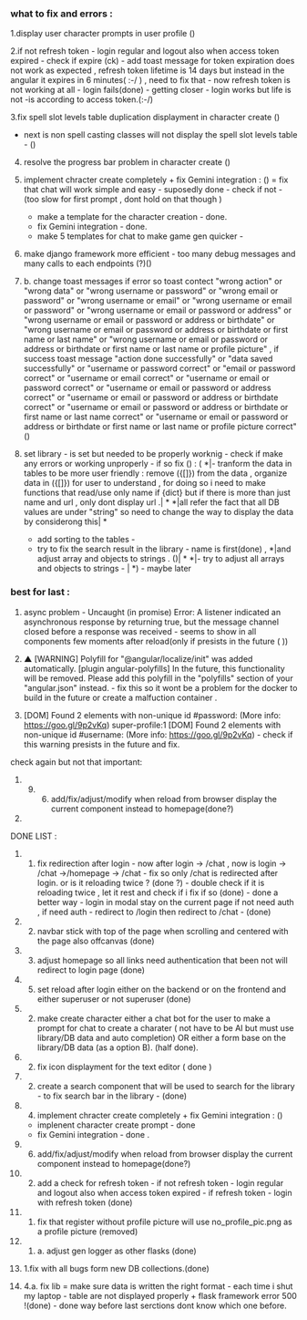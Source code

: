 ### what to fix and errors : 
1.display user character prompts in user profile ()

2.if not refresh token - login regular and logout also when access token expired - check if expire (ck) - add toast message for token expiration does not work as expected , refresh token lifetime is 14 days but instead in the angular it expires in 6 minutes( :-/ ) , need to fix that - now refresh token is not working at all - login fails(done) - getting closer - login works but life is not -is according to access token.(:-/)

3.fix spell slot levels table duplication displayment in character create () 
- next is non spell casting classes will not display the spell slot levels table - ()


4. resolve the progress bar problem in character create ()

5. implement chracter create completely + fix Gemini integration : ()
   = fix that chat will work  simple and easy - suposedly done - check if not - (too slow for first prompt , dont hold on that though )
   - make a template for the character creation - done.
   - fix Gemini integration - done.
   - make 5 templates for chat to make game gen quicker - 
   
6. make django framework more efficient - too many debug messages and many calls to each endpoints (?)()
6. b. change toast messages if error so toast contect "wrong action" or "wrong data" or "wrong username or password" or "wrong email or password" or "wrong username or email" or "wrong username or email or password" or "wrong username or email or password or address" or "wrong username or email or password or address or birthdate" or "wrong username or email or password or address or birthdate or first name or last name" or "wrong username or email or password or address or birthdate or first name or last name or profile picture" , if success toast message "action done successfully" or "data saved successfully" or "username or password correct" or "email or password correct" or "username or email correct" or "username or email or password correct" or "username or email or password or address correct" or "username or email or password or address or birthdate correct" or "username or email or password or address or birthdate or first name or last name correct" or "username or email or password or address or birthdate or first name or last name or profile picture correct" ()

7. set library - is set but needed to be properly worknig - check if make any errors or working unproperly - if so fix () :
(   *|- tranform the data in tables to be more user friendly : remove ({[]}) from the data , organize data in ({[]}) for user to understand , for doing so i need to make functions that read/use only name if {dict} but if there is more than just name and url , only dont display url .| * 
   *|all refer the fact that all DB values are under "string" so need to change the way to display the data by considerong this| *
   - add sorting to the tables - 
   - try to fix the search result in the library - name is first(done) , *|and adjust array and objects to strings . ()| *
   *|- try to adjust all arrays and objects to strings - | *) - maybe later

### best for last : 
1. async problem - Uncaught (in promise) Error: A listener indicated an asynchronous response by returning true, but the message channel closed before a response was received - seems to show in all components few moments after reload(only if presists in the future ( )) 

2.  ▲ [WARNING] Polyfill for "@angular/localize/init" was added automatically. [plugin angular-polyfills]
            In the future, this functionality will be removed. Please add this polyfill in the "polyfills" section of your "angular.json" instead. - fix this so it wont be a problem for the docker to build in the future or create a malfuction container .


3. [DOM] Found 2 elements with non-unique id #password: (More info: https://goo.gl/9p2vKq) 
   super-profile:1 [DOM] Found 2 elements with non-unique id #username: (More info: https://goo.gl/9p2vKq)  - check if this warning presists in the future and fix.

check again but not that important: 
1. 9. 6. add/fix/adjust/modify when reload from browser display the current component instead to homepage(done?)
2. 

DONE LIST : 

1. 1. fix redirection after login - now after login -> /chat , now is login -> /chat ->/homepage -> /chat - fix so only /chat is redirected after login. or is it reloading twice ? (done ?) - double check if it is reloading twice , let it rest and check if i fix if so (done) - done a better way - login in modal stay on the current page if not need auth , if need auth - redirect to /login then redirect to /chat - (done)

2. 2. navbar stick with top of the page when scrolling and centered with the page also offcanvas (done) 

3. 3. adjust homepage so all links need authentication that been not will redirect to login page (done)

4. 5. set reload after login either on the backend or on the frontend and either superuser or not superuser (done)

5. 2. make create character either a chat bot for the user to make a prompt for chat to create a charater ( not have to be AI but must use library/DB data and auto completion) OR either a form base on the library/DB data (as a option B). (half done).

6. 2. fix icon displayment for the text editor ( done )

7. 2. create a search component that will be used to search for the library - to fix search bar in the library - (done)

8. 4. implement chracter create completely + fix Gemini integration : ()
   - implenent character create prompt - done
   - fix Gemini integration - done .

9. 6. add/fix/adjust/modify when reload from browser display the current component instead to homepage(done?)

10. 2. add a check for refresh token - if not refresh token - login regular and logout also when access token expired - if refresh token - login with refresh token (done)

11. 1. fix that register without profile picture will use no_profile_pic.png as a profile picture (removed)

12. 1. a. adjust gen logger as other flasks (done)

13. 1.fix with all bugs form new DB collections.(done)

14. 4.a. fix lib = make sure data is written the right format - each time i shut my laptop - table are not displayed properly + flask framework error 500 !(done) - done way before last serctions dont know which one before.

